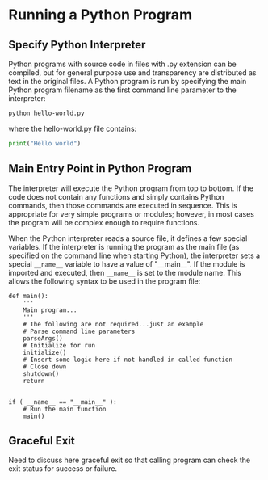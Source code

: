 # Running a Python Program #

## Specify Python Interpreter ##

Python programs with source code in files with .py extension
can be compiled, but for general purpose use and transparency are distributed as text in the original files.
A Python program is run by specifying the main Python program filename as the first command line parameter to the interpreter:

```bash
python hello-world.py
```

where the hello-world.py file contains:

```python
print("Hello world")
```

## Main Entry Point in Python Program ##

The interpreter will execute the Python program from top to bottom.  If the code does not contain any functions and simply 
contains Python commands, then those commands are executed in sequence.
This is appropriate for very simple programs or modules;
however, in most cases the program will be complex enough to require functions.

When the Python interpreter reads a source file, it defines a few special variables.  If the interpreter is running the program
as the main file (as specified on the command line when starting Python), the interpreter sets a special `__name__` variable
to have a value of "\_\_main\_\_".  If the module is imported and executed, then `__name__` is set to the module name.
This allows the following syntax to be used in the program file:


```code
def main():
	'''
	Main program...
	'''
	# The following are not required...just an example
	# Parse command line parameters
	parseArgs() 
	# Initialize for run
	initialize()
	# Insert some logic here if not handled in called function
	# Close down
	shutdown()
	return
	

if ( __name__ == "__main__" ):
	# Run the main function
	main()
```

## Graceful Exit ##

Need to discuss here graceful exit so that calling program can check the exit status for success or failure.
